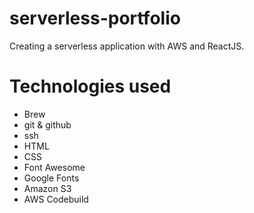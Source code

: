 # serverless-portfolio
Creating a serverless application with AWS and ReactJS.

# Technologies used
* Brew
* git & github
* ssh
* HTML
* CSS
* Font Awesome
* Google Fonts
* Amazon S3
* AWS Codebuild
